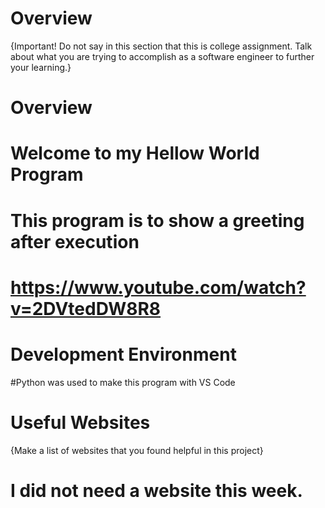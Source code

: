 # Overview

{Important!  Do not say in this section that this is college assignment.  Talk about what you are trying to accomplish as a software engineer to further your learning.}

# Overview
# Welcome to my Hellow World Program
# This program is to show a greeting after execution
# https://www.youtube.com/watch?v=2DVtedDW8R8

# Development Environment

#Python was used to make this program with VS Code 

# Useful Websites

{Make a list of websites that you found helpful in this project}
# I did not need a website this week.
